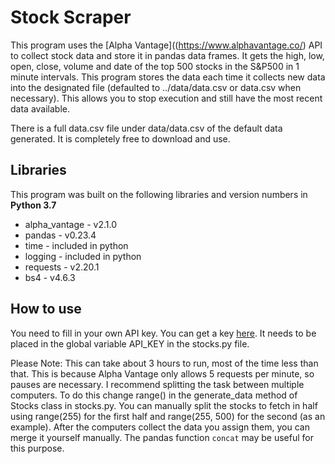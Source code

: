 # Stock Scraper
This program uses the [Alpha Vantage]((https://www.alphavantage.co/) API to collect stock data 
and store it in pandas data frames. It gets the high, low, open, close, volume and date of the top
500 stocks in the S&P500 in 1 minute intervals. This program stores the data each time it collects
new data into the designated file (defaulted to ../data/data.csv or data.csv when necessary).
This allows you to stop execution and still have the most recent data available.

There is a full data.csv file under data/data.csv of the default data generated. It is completely
free to download and use.

## Libraries
This program was built on the following libraries and version numbers in **Python 3.7**
* alpha_vantage - v2.1.0
* pandas - v0.23.4
* time - included in python
* logging - included in python
* requests - v2.20.1
* bs4 - v4.6.3

## How to use
You need to fill in your own API key. You can get a key [here](https://www.alphavantage.co/support/#api-key).
It needs to be placed in the global variable API_KEY in the stocks.py file.

Please Note: This can take about 3 hours to run, most of the time less than that. This is 
because Alpha Vantage only allows 5 requests per minute, so pauses are necessary.
I recommend splitting the task between multiple computers. To do this change range() in the 
generate_data method of Stocks class in stocks.py. You can manually split the stocks to fetch in half using
range(255) for the first half and range(255, 500) for the second (as an example). After the computers collect
the data you assign them, you can merge it yourself manually. The pandas function `concat` may be useful for this purpose.

